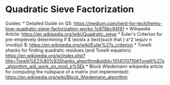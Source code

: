 # Quadratic Sieve Factorization

Guides:
    * Detailed Guide on QS: https://medium.com/nerd-for-tech/heres-how-quadratic-sieve-factorization-works-1c878bc94f81
    * Wikipedia Article: https://en.wikipedia.org/wiki/Quadratic_sieve
    * Euler's Criterion for pre-emptevely determining if $ \exists a \text{such that } a^2 \equiv n \mod{p} $: https://en.wikipedia.org/wiki/Euler%27s_criterion
    * Tonelli shanks for finding quadratic residues (and Tonelli equation): https://en.wikipedia.org/w/index.php?title=Tonelli%E2%80%93Shanks_algorithm&oldid=1014170710#Tonelli%27s_algorithm_will_work_on_mod_p%5Ek
    * Block Wiedemann wikipedia article for computing the nullspace of a matrix (not implemented): https://en.wikipedia.org/wiki/Block_Wiedemann_algorithm
